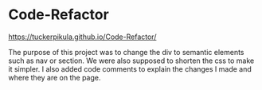 # Code-Refactor
https://tuckerpikula.github.io/Code-Refactor/

The purpose of this project was to change the div to semantic elements such as nav or section. We were also supposed to shorten the css to make it simpler. I also added code comments to explain the changes I made and where they are on the page.

